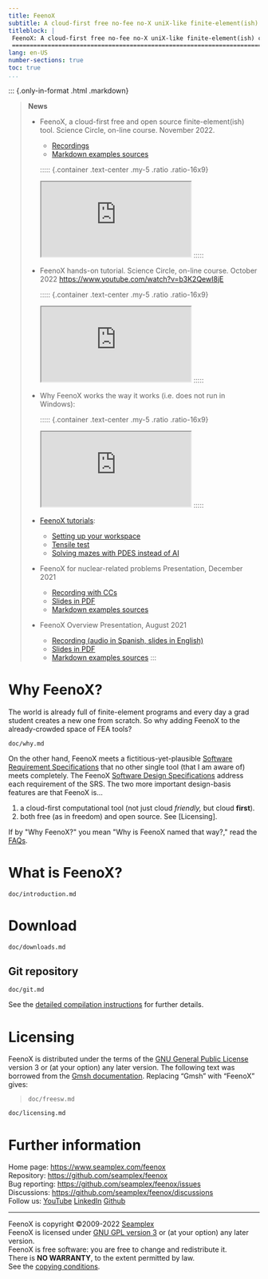 ```yaml
---
title: FeenoX
subtitle: A cloud-first free no-fee no-X uniX-like finite-element(ish) computational engineering tool
titleblock: |
 FeenoX: A cloud-first free no-fee no-X uniX-like finite-element(ish) computational engineering tool
 =======================================================================================
lang: en-US
number-sections: true
toc: true
...
```





::: {.only-in-format .html .markdown}
> **News**
>
> * FeenoX, a cloud-first free and open source finite-element(ish) tool. Science Circle, on-line course. November 2022.
>   - [Recordings](https://youtu.be/EZSjFzJAhbw)
>   - [Markdown examples sources](https://github.com/gtheler/2022-feenox-sci-circle)
>
>   ::::: {.container .text-center .my-5 .ratio .ratio-16x9}
>   <iframe class="embed-responsive-item" src="https://www.youtube.com/embed/EZSjFzJAhbw?rel=0" allowfullscreen></iframe>
>   :::::
>
> * FeenoX hands-on tutorial. Science Circle, on-line course. October 2022 <https://www.youtube.com/watch?v=b3K2QewI8jE>
>
>   ::::: {.container .text-center .my-5 .ratio .ratio-16x9}
>   <iframe class="embed-responsive-item" src="https://www.youtube.com/embed/b3K2QewI8jE?rel=0" allowfullscreen></iframe>
>   :::::
> 
> * Why FeenoX works the way it works (i.e. does not run in Windows):
>
>   ::::: {.container .text-center .my-5 .ratio .ratio-16x9}
>   <iframe class="embed-responsive-item" src="https://www.youtube.com/embed/66WvYTb4pSg?rel=0" allowfullscreen></iframe>
>   :::::
>
> * [FeenoX tutorials](doc/tutorials):
>   - [Setting up your workspace](doc/tutorials/000-setup)
>   - [Tensile test](doc/tutorials/110-tensile-test)
>   - [Solving mazes with PDES instead of AI](doc/tutorials/120-mazes)
>
> * FeenoX for nuclear-related problems Presentation, December 2021
>   - [Recording with CCs](https://youtu.be/e8kFmFOsbPk)
>   - [Slides in PDF](https://www.seamplex.com/feenox/doc/2021-brasil.pdf)
>   - [Markdown examples sources](https://github.com/gtheler/2021-brasil)
>
> * FeenoX Overview Presentation, August 2021
>   - [Recording (audio in Spanish, slides in English)](https://youtu.be/-RJ5qn7E9uE)
>   - [Slides in PDF](https://www.seamplex.com/feenox/doc/2021-feenox.pdf)
>   - [Markdown examples sources](https://github.com/gtheler/2021-presentation)
:::


# Why FeenoX?

The world is already full of finite-element programs and every day a grad student creates a new one from scratch.
So why adding FeenoX to the already-crowded space of FEA tools?

```{.include}
doc/why.md
```


On the other hand, FeenoX meets a fictitious-yet-plausible [Software Requirement Specifications](https://www.seamplex.com/feenox/doc/srs.html) that no other single tool (that I am aware of) meets completely. The FeenoX [Software Design Specifications](https://www.seamplex.com/feenox/doc/sds.html) address each requirement of the SRS.
The two more important design-basis features are that FeenoX is...

 1. a cloud-first computational tool (not just cloud _friendly,_ but cloud **first**).
 2. both free (as in freedom) and open source. See [Licensing].


If by "Why FeenoX?" you mean "Why is FeenoX named that way?," read the [FAQs](doc/FAQ.md).


# What is FeenoX?

```{.include}
doc/introduction.md
```


# Download

```include
doc/downloads.md
```

## Git repository

```include
doc/git.md
```

See the [detailed compilation instructions](doc/compilation.md) for further details.

# Licensing

FeenoX is distributed under the terms of the [GNU General Public License](http://www.gnu.org/copyleft/gpl.html) version 3 or (at your option) any later version. The following text was borrowed from the [Gmsh documentation](http://gmsh.info/doc/texinfo/gmsh.html#Copying-conditions). Replacing “Gmsh” with “FeenoX” gives:

> ```include
> doc/freesw.md
> ```

```include
doc/licensing.md
```


# Further information

Home page: <https://www.seamplex.com/feenox>  
Repository: <https://github.com/seamplex/feenox>  
Bug reporting: <https://github.com/seamplex/feenox/issues>  
Discussions: <https://github.com/seamplex/feenox/discussions>  
Follow us: [YouTube](https://www.youtube.com/channel/UCC6SzVLxO8h6j5rLlfCQPhA)
           [LinkedIn](https://www.linkedin.com/company/seamplex/)
           [Github](https://github.com/seamplex)

---------------------------

FeenoX is copyright ©2009-2022 [Seamplex](https://www.seamplex.com)  
FeenoX is licensed under [GNU GPL version 3](http://www.gnu.org/copyleft/gpl.html) or (at your option) any later version.  
FeenoX is free software: you are free to change and redistribute it.  
There is **NO WARRANTY**, to the extent permitted by law.  
See the [copying conditions](COPYING).  
